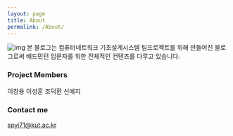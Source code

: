 ```yaml
---
layout: page
title: About
permalink: /About/
---
```


![img](http://www.edinburghleisure.co.uk/sites/default/files/styles/hero_large/public/EL_0003s_0001_Badminton-main.jpg?itok=9nupFY8f)
본 블로그는 컴퓨터네트워크 기초설계시스템 팀프로젝트를 위해 만들어진 블로그로써 배드민턴 입문자를 위한 전체적인 컨텐츠를 다루고 있습니다.

### Project Members
이창용
이성훈
조덕환
신예지


### Contact me

spyj71@kut.ac.kr
